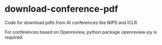 # download-conference-pdf
Code for download pdfs from AI conferences like NIPS and ICLR

For conferences based on Openreview, python package openreview-py is required.
